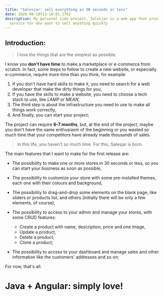 ```yaml
---
title: "Salesjar: sell everything in 30 seconds or less"
date: 2020-08-18T13:10:01.176Z
description: My personal side project, Salesjar is a web app that provide a
  service for who want to sell anything quickly
---
```

## Introduction:

> I love the things that are the simplest as possible. 

I know you **don't have time** to make a marketplace or e-commerce from scratch. In fact, some steps to follow to create a new website, or especially e-commerce, require more time than you think, for example: 

1. If you don't have hard skills to make it, you need to search for a web developer that make the dirty things for you, 
2. If you have the skills to make a website, you need to choose a tech stack to use, like *LAMP* or *MEAN*,
3. The third step is about the infrastructure you need to use to make all things work correctly, 
4. And finally, you can start your project;

The project can require **6-7 months**, but, at the end of the project, maybe you don't have the same enthusiasm of the beginning or you wasted so much time that your competitors have already made thousands of sales.

> In this life, you haven't so much time. For this, Salesjar is born.

The main features that I want to make for the first release are: 

* The possibility to make one or more stores in 30 seconds or less, so you can start your business as soon as possible, 
* The possibility to customize your store with some pre-installed themes, each one with their colours and background, 
* The possibility to drag-and-drop some elements on the blank page, like sliders or products list, and others (initially there will be only a few elements, of course), 
* The possibility to access to your admin and manage your stores, with some CRUD features: 

  * Create a product with name, description, price and one image, 
  * Update a product, 
  * Delete a product, 
  * Clone a product; 
* The possibility to access to your dashboard and manage sales and other information like the customers' addresses and so on; 

For now, that's all. 

# Java + Angular: simply love!